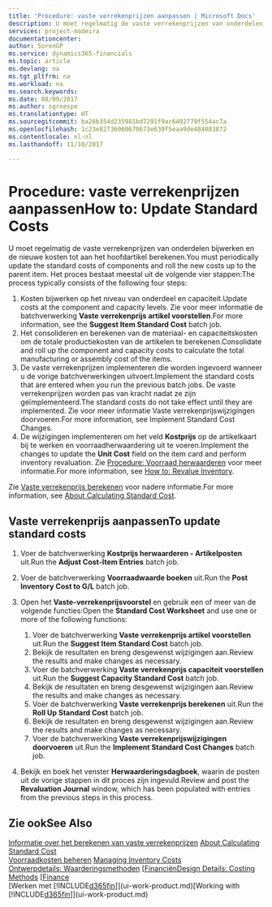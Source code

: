 ```yaml
---
title: 'Procedure: vaste verrekenprijzen aanpassen | Microsoft Docs'
description: U moet regelmatig de vaste verrekenprijzen van onderdelen bijwerken en de nieuwe kosten tot aan het hoofdartikel berekenen.
services: project-madeira
documentationcenter: 
author: SorenGP
ms.service: dynamics365-financials
ms.topic: article
ms.devlang: na
ms.tgt_pltfrm: na
ms.workload: na
ms.search.keywords: 
ms.date: 08/09/2017
ms.author: sgroespe
ms.translationtype: HT
ms.sourcegitcommit: ba26b354d235981bd7291f9ac6402779f554ac7a
ms.openlocfilehash: 1c23e82736060670673e630f5eaa9de484083872
ms.contentlocale: nl-nl
ms.lasthandoff: 11/10/2017

---
```

# <a name="how-to-update-standard-costs"></a><span data-ttu-id="c229c-103">Procedure: vaste verrekenprijzen aanpassen</span><span class="sxs-lookup"><span data-stu-id="c229c-103">How to: Update Standard Costs</span></span>
<span data-ttu-id="c229c-104">U moet regelmatig de vaste verrekenprijzen van onderdelen bijwerken en de nieuwe kosten tot aan het hoofdartikel berekenen.</span><span class="sxs-lookup"><span data-stu-id="c229c-104">You must periodically update the standard costs of components and roll the new costs up to the parent item.</span></span> <span data-ttu-id="c229c-105">Het proces bestaat meestal uit de volgende vier stappen:</span><span class="sxs-lookup"><span data-stu-id="c229c-105">The process typically consists of the following four steps:</span></span>  

1.  <span data-ttu-id="c229c-106">Kosten bijwerken op het niveau van onderdeel en capaciteit.</span><span class="sxs-lookup"><span data-stu-id="c229c-106">Update costs at the component and capacity levels.</span></span> <span data-ttu-id="c229c-107">Zie voor meer informatie de batchverwerking **Vaste verrekenprijs artikel voorstellen**.</span><span class="sxs-lookup"><span data-stu-id="c229c-107">For more information, see the **Suggest Item Standard Cost** batch job.</span></span>  
2.  <span data-ttu-id="c229c-108">Het consolideren en berekenen van de materiaal- en capaciteitskosten om de totale productiekosten van de artikelen te berekenen.</span><span class="sxs-lookup"><span data-stu-id="c229c-108">Consolidate and roll up the component and capacity costs to calculate the total manufacturing or assembly cost of the items.</span></span>  
3.  <span data-ttu-id="c229c-109">De vaste verrekenprijzen implementeren die worden ingevoerd wanneer u de vorige batchverwerkingen uitvoert.</span><span class="sxs-lookup"><span data-stu-id="c229c-109">Implement the standard costs that are entered when you run the previous batch jobs.</span></span> <span data-ttu-id="c229c-110">De vaste verrekenprijzen worden pas van kracht nadat ze zijn geïmplementeerd.</span><span class="sxs-lookup"><span data-stu-id="c229c-110">The standard costs do not take effect until they are implemented.</span></span> <span data-ttu-id="c229c-111">Zie voor meer informatie Vaste verrekenprijswijzigingen doorvoeren.</span><span class="sxs-lookup"><span data-stu-id="c229c-111">For more information, see Implement Standard Cost Changes.</span></span>  
4.  <span data-ttu-id="c229c-112">De wijzigingen implementeren om het veld **Kostprijs** op de artikelkaart bij te werken en voorraadherwaardering uit te voeren.</span><span class="sxs-lookup"><span data-stu-id="c229c-112">Implement the changes to update the **Unit Cost** field on the item card and perform inventory revaluation.</span></span> <span data-ttu-id="c229c-113">Zie [Procedure: Voorraad herwaarderen](inventory-how-revalue-inventory.md) voor meer informatie.</span><span class="sxs-lookup"><span data-stu-id="c229c-113">For more information, see [How to: Revalue Inventory](inventory-how-revalue-inventory.md).</span></span>  

<span data-ttu-id="c229c-114">Zie [Vaste verrekenprijs berekenen](finance-about-calculating-standard-cost.md) voor nadere informatie.</span><span class="sxs-lookup"><span data-stu-id="c229c-114">For more information, see [About Calculating Standard Cost](finance-about-calculating-standard-cost.md).</span></span>  
## <a name="to-update-standard-costs"></a><span data-ttu-id="c229c-115">Vaste verrekenprijs aanpassen</span><span class="sxs-lookup"><span data-stu-id="c229c-115">To update standard costs</span></span>  
1.  <span data-ttu-id="c229c-116">Voer de batchverwerking **Kostprijs herwaarderen - Artikelposten** uit.</span><span class="sxs-lookup"><span data-stu-id="c229c-116">Run the **Adjust Cost-Item Entries** batch job.</span></span>  
2.  <span data-ttu-id="c229c-117">Voer de batchverwerking **Voorraadwaarde boeken** uit.</span><span class="sxs-lookup"><span data-stu-id="c229c-117">Run the **Post Inventory Cost to G/L** batch job.</span></span>  
3.  <span data-ttu-id="c229c-118">Open het **Vaste-verrekenprijsvoorstel** en gebruik een of meer van de volgende functies:</span><span class="sxs-lookup"><span data-stu-id="c229c-118">Open the **Standard Cost Worksheet** and use one or more of the following functions:</span></span>  

    1.  <span data-ttu-id="c229c-119">Voer de batchverwerking **Vaste verrekenprijs artikel voorstellen** uit.</span><span class="sxs-lookup"><span data-stu-id="c229c-119">Run the **Suggest Item Standard Cost** batch job.</span></span>  
    2.  <span data-ttu-id="c229c-120">Bekijk de resultaten en breng desgewenst wijzigingen aan.</span><span class="sxs-lookup"><span data-stu-id="c229c-120">Review the results and make changes as necessary.</span></span>  
    3.  <span data-ttu-id="c229c-121">Voer de batchverwerking **Vaste verrekenprijs capaciteit voorstellen** uit.</span><span class="sxs-lookup"><span data-stu-id="c229c-121">Run the **Suggest Capacity Standard Cost** batch job.</span></span>  
    4.  <span data-ttu-id="c229c-122">Bekijk de resultaten en breng desgewenst wijzigingen aan.</span><span class="sxs-lookup"><span data-stu-id="c229c-122">Review the results and make changes as necessary.</span></span>
    5. <span data-ttu-id="c229c-123">Voer de batchverwerking **Vaste verrekenprijs berekenen** uit.</span><span class="sxs-lookup"><span data-stu-id="c229c-123">Run the **Roll Up Standard Cost** batch job.</span></span>
    6.  <span data-ttu-id="c229c-124">Bekijk de resultaten en breng desgewenst wijzigingen aan.</span><span class="sxs-lookup"><span data-stu-id="c229c-124">Review the results and make changes as necessary.</span></span>
    7.  <span data-ttu-id="c229c-125">Voer de batchverwerking **Vaste verrekenprijswijzigingen doorvoeren** uit.</span><span class="sxs-lookup"><span data-stu-id="c229c-125">Run the **Implement Standard Cost Changes** batch job.</span></span>  
4.  <span data-ttu-id="c229c-126">Bekijk en boek het venster **Herwaarderingsdagboek**, waarin de posten uit de vorige stappen in dit proces zijn ingevuld.</span><span class="sxs-lookup"><span data-stu-id="c229c-126">Review and post the **Revaluation Journal** window, which has been populated with entries from the previous steps in this process.</span></span>  

## <a name="see-also"></a><span data-ttu-id="c229c-127">Zie ook</span><span class="sxs-lookup"><span data-stu-id="c229c-127">See Also</span></span>  
 <span data-ttu-id="c229c-128">[Informatie over het berekenen van vaste verrekenprijzen](finance-about-calculating-standard-cost.md) </span><span class="sxs-lookup"><span data-stu-id="c229c-128">[About Calculating Standard Cost](finance-about-calculating-standard-cost.md) </span></span>  
 <span data-ttu-id="c229c-129">[Voorraadkosten beheren](finance-manage-inventory-costs.md) </span><span class="sxs-lookup"><span data-stu-id="c229c-129">[Managing Inventory Costs](finance-manage-inventory-costs.md) </span></span>  
 <span data-ttu-id="c229c-130">[Ontwerpdetails: Waarderingsmethoden](design-details-costing-methods.md) [[Financiën](finance.md)</span><span class="sxs-lookup"><span data-stu-id="c229c-130">[Design Details: Costing Methods](design-details-costing-methods.md) [[Finance](finance.md)</span></span>  
 <span data-ttu-id="c229c-131">[Werken met [!INCLUDE[d365fin](includes/d365fin_md.md)]](ui-work-product.md)</span><span class="sxs-lookup"><span data-stu-id="c229c-131">[Working with [!INCLUDE[d365fin](includes/d365fin_md.md)]](ui-work-product.md)</span></span>  


